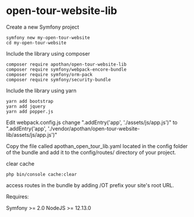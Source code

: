 # open-tour-website-lib

Create a new Symfony project

```
symfony new my-open-tour-website
cd my-open-tour-website
```

Include the library using composer

```
composer require apothan/open-tour-website-lib
composer require symfony/webpack-encore-bundle
composer require symfony/orm-pack
composer require symfony/security-bundle
```

Include the library using yarn

```
yarn add bootstrap
yarn add jquery
yarn add popper.js
```

Edit webpack.config.js 
change ".addEntry('app', './assets/js/app.js')"
to ".addEntry('app', './vendor/apothan/open-tour-website-lib/assets/js/app.js')" 

Copy the file called apothan_open_tour_lib.yaml located in the 
config folder of the bundle and add it to the config/routes/ directory of your project.

clear cache
```
php bin/console cache:clear
```

access routes in the bundle by adding /OT prefix your site's root URL.

Requires:

Symfony >= 2.0
NodeJS >= 12.13.0
